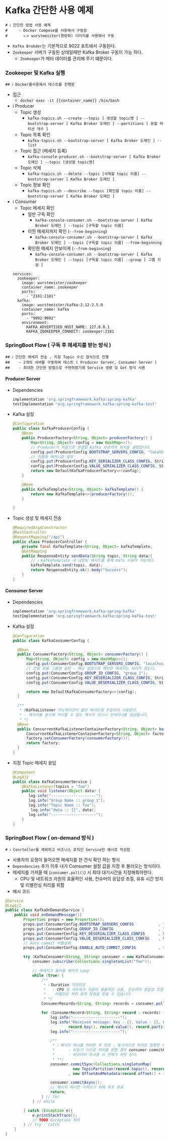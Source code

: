 # Kafka 간단한 사용 예제

```properties
# ℹ️ 간단한 방법 사용 예제
#     - Docker Compose를 사용해서 구동함
#       ㄴ> wurstmeister(경량화) 이미지를 사용해서 구동
```

- `Kafka Brokder`는 기본적으로 9022 포트에서 구동된다.
- `Zookeeper` 서버가 구동된 상태일때만 Kafka Broker 구동이 가능 하다.
  - `Zookeeper`가 메타 데이터를 관리해 주기 떄문이다.

### Zookeeper 및 Kafka 실행

```properties
## ℹ️ Docker를사용해서 테스트를 진행함
```

- 접근
  - `docker exec -it {{container_name}} /bin/bash`
- ℹ️ Producer
  - Topic 생성
    - `kafka-topics.sh --create --topic [ 생성할 topic명 ] --bootstrap-server [ Kafka Broker 도메인 ] --partitions [ 분할 파티션 개수 ]`
  - Topic 목록 확인
    - `kafka-topics.sh --bootstrap-server [ Kafka Broker 도메인 ] --list`
  - Topic 접근 (메세지 등록)
    - `kafka-console-producer.sh --bootstrap-server [ Kafka Broker 도메인 ] --topic [생성할 topic명]`
  - Topic 삭제
    - `kafka-topics.sh --delete --topic [삭제할 topic 이름] --bootstrap-server [ Kafka Broker 도메인 ]`
  - Topic 정보 확인
    - `kafka-topics.sh --describe --topic [확인할 topic 이름] --bootstrap-server [ Kafka Broker 도메인 ]`
- ℹ️ Consumer
  - Topic 메세지 확인
    - 일반 구독 확인
      - `kafka-console-consumer.sh --bootstrap-server [ Kafka Broker 도메인 ] --topic [구독할 topic 이름]`
    - 이전 메세지까지 확인 (`--from-beginning`)
      - `kafka-console-consumer.sh --bootstrap-server [ Kafka Broker 도메인 ] --topic [구독할 topic 이름] --from-beginning`
    - 확인한 메세지 안보이게 (`--from-beginning`)
      - `kafka-console-consumer.sh --bootstrap-server [ Kafka Broker 도메인 ] --topic [구독할 topic 이름] --group [ 그룹 지정 ]`
  ```properties
  services:
    zookeeper:
      image: wurstmeister/zookeeper
      container_name: zookeeper
      ports:
        - "2181:2181"
    kafka:
      image: wurstmeister/kafka:2.12-2.5.0
      container_name: kafka
      ports:
        - "9092:9092"
      environment:
        KAFKA_ADVERTISED_HOST_NAME: 127.0.0.1
        KAFKA_ZOOKEEPER_CONNECT: zookeeper:2181
  ```

### SpringBoot Flow ( 구독 후 메세지를 받는 방식 )

```properties
## ℹ️ 간단한 메세지 전송 , 지정 Topic 수신 형식으로 진행
##    - 2개의 서버를 구동하여 테스트 ( Producer Server, Consumer Server )
##    - 최대한 간단한 방법으로 구현하였기에 Service 생량 및 Get 방식 사용
```

#### Producer Server

- Dependencies
  ```groovy
  implementation 'org.springframework.kafka:spring-kafka'
  testImplementation 'org.springframework.kafka:spring-kafka-test'
  ```
- Kafka 설정

  ```java
  @Configuration
  public class KafkaProducerConfig {
      @Bean
      public ProducerFactory<String, Object> producerFactory() {
          Map<String, Object> config = new HashMap<>();
          // Producer가 처음으로 연결할 Kafka 브로커의 위치를 설정합니다.
          config.put(ProducerConfig.BOOTSTRAP_SERVERS_CONFIG, "localhost:9092");
          // 직렬화 메커니즘 설정
          config.put(ProducerConfig.KEY_SERIALIZER_CLASS_CONFIG, StringSerializer.class);
          config.put(ProducerConfig.VALUE_SERIALIZER_CLASS_CONFIG, StringSerializer.class);
          return new DefaultKafkaProducerFactory<>(config);
      }

      @Bean
      public KafkaTemplate<String, Object> kafkaTemplate() {
          return new KafkaTemplate<>(producerFactory());
      }

  }
  ```

- Topic 생성 및 메세지 전송

  ```java
  @RequiredArgsConstructor
  @RestController
  @RequestMapping("/api")
  public class ProducerController {
      private final KafkaTemplate<String, Object> kafkaTemplate;
      @GetMapping
      public ResponseEntity sendData(String topic, String data){
          // ℹ️ kafkaTemplate 내 내장된 메서드를 통해 Kafa 사용이 가능하다.
          kafkaTemplate.send(topic, data);
          return ResponseEntity.ok().body("Success");
      }
  }
  ```

#### Consumer Server

- Dependencies
  ```groovy
  implementation 'org.springframework.kafka:spring-kafka'
  testImplementation 'org.springframework.kafka:spring-kafka-test'
  ```
- Kafka 설정

  ```java
  @Configuration
  public class KafkaConsumerConfig {

    @Bean
    public ConsumerFactory<String, Object> consumerFactory() {
        Map<String, Object> config = new HashMap<>();
        config.put(ConsumerConfig.BOOTSTRAP_SERVERS_CONFIG, "localhost:9092");
        // 전달 받을 그룹명 설정 - 해당 설정으로 확인한 메세지는 보이지 않는다.
        config.put(ConsumerConfig.GROUP_ID_CONFIG, "group_1");
        config.put(ConsumerConfig.KEY_DESERIALIZER_CLASS_CONFIG, StringDeserializer.class);
        config.put(ConsumerConfig.VALUE_DESERIALIZER_CLASS_CONFIG, StringDeserializer.class);

        return new DefaultKafkaConsumerFactory<>(config);
    }

    /**
     * @KafkaListener 어노테이션이 붙은 메서드에 주입되어 사용된다.
     * - 메시지를 동시에 처리할 수 있는 메시지 리스너 컨테이너를 생성합니다.
     * */
    @Bean
    public ConcurrentKafkaListenerContainerFactory<String, Object> kafkaListenerContainerFactory() {
        ConcurrentKafkaListenerContainerFactory<String, Object> factory = new ConcurrentKafkaListenerContainerFactory<>();
        factory.setConsumerFactory(consumerFactory());
        return factory;
    }
  }
  ```

- 지정 Topic 메세지 응답
  ```java
  @Component
  @Log4j2
  public class KafkaConsumerService {
      @KafkaListener(topics = "foo")
      public void listener(Object data) {
         log.info("--------------------");
         log.info("Group Name :: group_1");
         log.info("Topic Name :: foo");
          log.info("data :: {}", data);
         log.info("--------------------");
      }
  }
  ```

### SpringBoot Flow ( on-demand 방식 )

```properties
# ℹ️ Conrtoller를 제외하고 비즈니스 로직인 Service만 예시로 작성함
```

- 사용자의 요청이 들어오면 메세지를 한 건식 확인 하는 형식
- `Dependencies` 추가 이후 내가 Comsumer 설정 값을 지정 후 불러오는 방식이다.
- 메세지를 가져올 때 (`consumer.poll()`) 시 최대 대기시간을 지정해줘야한다.
  - CPU 및 네트워크 자원의 효율적인 사용, 컨슈머의 응답성 조절, 유휴 시간 방지 및 리밸런싱 처리를 위함
- 예시 코드
```java
@Service
@Log4j2
public class KafkaOnDemandService {
    public void onDemandMessage(){
        Properties props = new Properties();
        props.put(ConsumerConfig.BOOTSTRAP_SERVERS_CONFIG           , "localhost:9092");
        props.put(ConsumerConfig.GROUP_ID_CONFIG                    , "abc");
        props.put(ConsumerConfig.KEY_DESERIALIZER_CLASS_CONFIG      , StringDeserializer.class);
        props.put(ConsumerConfig.VALUE_DESERIALIZER_CLASS_CONFIG    , StringDeserializer.class);
        // Auto commit 비활성화
        props.put(ConsumerConfig.ENABLE_AUTO_COMMIT_CONFIG          , false);

        try (KafkaConsumer<String, String> consumer = new KafkaConsumer<>(props)) {
            consumer.subscribe(Collections.singletonList("foo"));

            // 메세지가 들어올 때까지 Loop
            while (true) {
                /**
                 * ℹ️ Duration 지정이유
                 *   - CPU 및 네트워크 자원의 효율적인 사용, 컨슈머의 응답성 조절, 유휴 시간 방지
                 *    리밸런싱 처리 등의 장점을 얻을 수 있습니다
                 * */
                ConsumerRecords<String, String> records = consumer.poll(Duration.ofMillis(1000));

                for (ConsumerRecord<String, String> record : records) {
                    log.info("---------------------");
                    log.info("Received message: Key - {}, Value - {}, Partition - {}, Offset - {}",
                            record.key(), record.value(), record.partition(), record.offset());
                    log.info("---------------------");

                    /**
                     * ℹ️ 메시지 하나를 처리한 후 커밋 - 동기식으로 처리로 정확한 처리를 보장
                     *      - 비동기 식으로 처리를 원할 경우 consumer.commitASync(); 사용
                     *      - 파라미터 미사용 시 전체가 커밋 된다.
                     * **/
                    consumer.commitSync(Collections.singletonMap(
                              new TopicPartition(record.topic(), record.partition())
                            , new OffsetAndMetadata(record.offset() + 1)));

                    consumer.commitAsync();
                    // 메시지 하나만 가져오기 위해 루프 종료
                    return;
                } // for
            } // while

        } catch (Exception e){
            e.printStackTrace();
            // TODO Exception 처리
        } // try - catch
    }
}
```
